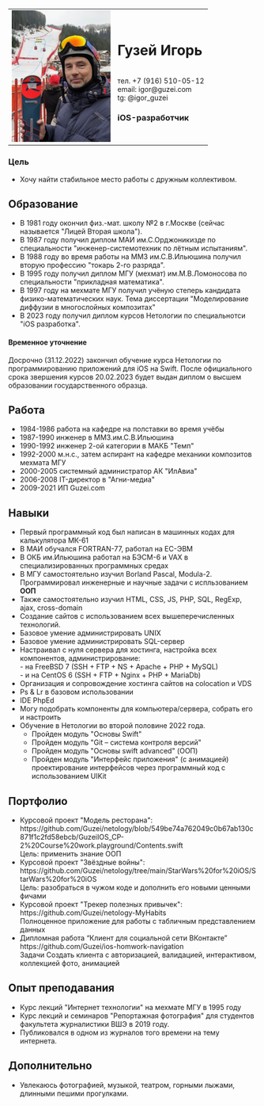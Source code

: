 <table>
<tr>
<td><img width = "200" src="img/20191220-135746-600%20Игорь%20на%20Саслонге%20Saslong.jpeg" title="Саслонг - трасса Кубка мира"></td>
<td><h1>Гузей Игорь</h1>
<br>тел. +7 (916) 510-05-12
<br>email: igor@guzei.com
<br>tg: @igor_guzei
<br><h3>iOS-разработчик</h3>
</td>
</tr>
</table>

### Цель
* Хочу найти стабильное место работы с дружным коллективом.

<h2>Образование</h2>
<ul>
<li>В 1981 году окончил физ.-мат. школу №2 в г.Москве (сейчас называется "Лицей Вторая школа").
<li>В 1987 году получил диплом МАИ им.С.Орджоникизде по специальности "инженер-системотехник по лётным испытаниям".
<li>В 1988 году во время работы на ММЗ им.С.В.Ильюшина получил вторую профессию "токарь 2-го разряда".
<li>В 1995 году получил диплом МГУ (мехмат) им.М.В.Ломоносова по специальности "прикладная математика".
<li>В 1997 году на мехмате МГУ получил учёную степерь кандидата физико-математических наук. Тема диссертации "Моделирование диффузии в многослойных композитах"
<li>В 2023 году получил диплом курсов Нетологии по специальнотси "iOS разработка".
</ul>

#### Временное уточнение
Досрочно (31.12.2022) закончил обучение курса Нетологии по программированию приложений для iOS на Swift.
После официального срока звершения курсов 20.02.2023 будет выдан диплом о высшем образовании государственного образца.

<h2>Работа</h2>
<ul>
<li>1984-1986 работа на кафедре на полставки во время учёбы
<li>1987-1990 инженер в ММЗ.им.С.В.Ильюшина
<li>1990-1992 инженер 2-ой категории в МАКБ "Темп"
<li>1992-2000 м.н.с., затем аспирант на кафедре механики композитов мехмата МГУ
<li>2000-2005 системный администратор АК "ИлАвиа"
<li>2006-2008 IT-директор в "Агни-медиа"
<li>2009-2021 ИП Guzei.com
</ul>

<h2>Навыки</h2>
<ul>
<li>Первый программный код был написан в машинных кодах для калькулятора МК-61
<li>В МАИ обучался FORTRAN-77, работал на ЕС-ЭВМ
<li>В ОКБ им.Ильюшина работал на БЭСМ-6 и VAX в специализированных программных средах
<li>В МГУ самостоятельно изучил Borland Pascal, Modula-2. Программировал инженерные и научные задачи с испльзованием <b>ООП</b>
<li>Также самостоятельно изучил HTML, CSS, JS, PHP, SQL, RegExp, ajax, cross-domain
<li>Создание сайтов с использованием всех вышеперечисленных технологий.
<li>Базовое умение администрировать UNIX
<li>Базовое умение администрировать SQL-сервер
<li>Настраивал с нуля сервера для хостинга, настройка всех компонентов, администрирование:
<br>- на FreeBSD 7 (SSH + FTP + NS + Apache + PHP + MySQL)
<br>- и на CentOS 6 (SSH + FTP + Nginx + PHP + MariaDb)
<li>Организация и сопровождение хостинга сайтов на colocation и VDS
<li>Ps & Lr в базовом использовании
<li>IDE PhpEd
<li>Могу подобрать компоненты для компьютера/сервера, собрать его и настроить
<li>Обучение в Нетологии во второй половине 2022 года.
<ul>
<li>Пройден модуль "Основы Swift"
<li>Пройден модуль "Git – система контроля версий"
<li>Пройден модуль "Основы swift advanced" (ООП)
<li>Пройден модуль "Интерфейс приложения" (с анимацией)
  <br>проектирование интерфейсов через программный код с использованием UIKit
</ul>
</ul>

<h2>Портфолио</h2>
<ul>
<li>Курсовой проект "Модель ресторана":
<br>https://github.com/Guzei/netology/blob/549be74a762049c0b67ab130c871f1c2fd58ebcb/GuzeiIOS_CP-2%20Course%20work.playground/Contents.swift
<br>Цель: применить знание ООП
<li>Курсовой проект "Звёздные войны":
<br>https://github.com/Guzei/netology/tree/main/StarWars%20for%20iOS/StarWars%20for%20iOS
<br>Цель: разобраться в чужом коде и дополнить его новыми ценными фичами
<li>Курсовой проект "Трекер полезных привычек": 
<br>https://github.com/Guzei/netology-MyHabits
<br>Полноценное приложение для работы с табличным представлением данных
<li>Дипломная работа “Клиент для социальной сети ВКонтакте”
<br>https://github.com/Guzei/ios-homwork-navigation
<br>Задачи Создать клиента с авторизацией, валидацией, интерактивом, коллекцией фото, анимацией
</ul>

## Опыт преподавания
* Курс лекций "Интернет технологии" на мехмате МГУ в 1995 году
* Курс лекций и семинаров "Репортажная фотография" для студентов факультета журналистики ВШЭ в 2019 году.
* Публиковался в одном из журналов того времени на тему интернета.

## Дополнительно
* Увлекаюсь фотографией, музыкой, театром, горными лыжами, длинными пешими прогулками.
